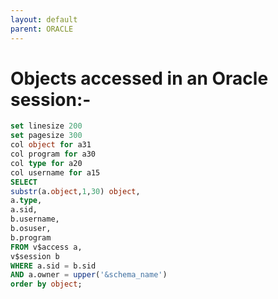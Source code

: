 ```yaml
---
layout: default
parent: ORACLE
---
```

# Objects accessed in an Oracle session:-

```sql
set linesize 200
set pagesize 300
col object for a31
col program for a30
col type for a20
col username for a15
SELECT
substr(a.object,1,30) object,
a.type,
a.sid,
b.username,
b.osuser,
b.program
FROM v$access a,
v$session b
WHERE a.sid = b.sid
AND a.owner = upper('&schema_name')
order by object;
```
